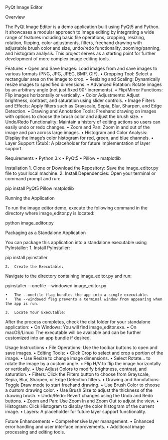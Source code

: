 PyQt Image Editor

Overview

The PyQt Image Editor is a demo application built using PyQt5 and Python. It showcases a modular approach to image editing by integrating a wide range of features including basic file operations, cropping, resizing, rotation, flipping, color adjustments, filters, freehand drawing with adjustable brush color and size, undo/redo functionality, zooming/panning, and histogram analysis. This project serves as a starting point for further development of more complex image editing tools.

Features
	•	Open and Save Images:
Load images from and save images to various formats (PNG, JPG, JPEG, BMP, GIF).
	•	Cropping Tool:
Select a rectangular area on the image to crop.
	•	Resizing and Scaling:
Dynamically resize images to specified dimensions.
	•	Advanced Rotation:
Rotate images by an arbitrary angle (not just fixed 90° increments).
	•	Flip/Mirror Functions:
Flip images horizontally or vertically.
	•	Color Adjustments:
Adjust brightness, contrast, and saturation using slider controls.
	•	Image Filters and Effects:
Apply filters such as Grayscale, Sepia, Blur, Sharpen, and Edge Detection.
	•	Drawing and Annotation Tools:
Freehand drawing on images with options to choose the brush color and adjust the brush size.
	•	Undo/Redo Functionality:
Maintain a history of editing actions so users can easily undo or redo changes.
	•	Zoom and Pan:
Zoom in and out of the image and pan across large images.
	•	Histogram and Color Analysis:
Display the image’s color histogram for red, green, and blue channels.
	•	Layer Support (Stub):
A placeholder for future implementation of layer support.

Requirements
	•	Python 3.x
	•	PyQt5
	•	Pillow
	•	matplotlib

Installation
	1.	Clone or Download the Repository:
Save the image_editor.py file to your local machine.
	2.	Install Dependencies:
Open your terminal or command prompt and run:

pip install PyQt5 Pillow matplotlib



Running the Application

To run the image editor demo, execute the following command in the directory where image_editor.py is located:

python image_editor.py

Packaging as a Standalone Application

You can package this application into a standalone executable using PyInstaller:
	1.	Install PyInstaller:

pip install pyinstaller


	2.	Create the Executable:
Navigate to the directory containing image_editor.py and run:

pyinstaller --onefile --windowed image_editor.py

	•	The --onefile flag bundles the app into a single executable.
	•	The --windowed flag prevents a terminal window from appearing when the app is run.

	3.	Locate Your Executable:
After the process completes, check the dist folder for your standalone application:
	•	On Windows: You will find image_editor.exe.
	•	On macOS/Linux: The executable will be available and can be further customized into an app bundle if desired.

Usage Instructions
	•	File Operations:
Use the toolbar buttons to open and save images.
	•	Editing Tools:
	•	Click Crop to select and crop a portion of the image.
	•	Use Resize to change image dimensions.
	•	Select Rotate… to rotate the image by a custom angle.
	•	Flip H/V to flip the image horizontally or vertically.
	•	Use Adjust Colors to modify brightness, contrast, and saturation.
	•	Filters:
Click the Filters button to choose from Grayscale, Sepia, Blur, Sharpen, or Edge Detection filters.
	•	Drawing and Annotations:
Toggle Draw mode to start freehand drawing.
	•	Use Brush Color to choose a custom drawing color.
	•	Use Brush Size to adjust the thickness of the drawing brush.
	•	Undo/Redo:
Revert changes using the Undo and Redo buttons.
	•	Zoom and Pan:
Use Zoom In and Zoom Out to adjust the view.
	•	Histogram:
Click Histogram to display the color histogram of the current image.
	•	Layers:
A placeholder for future layer support functionality.

Future Enhancements
	•	Comprehensive layer management.
	•	Enhanced error handling and user interface improvements.
	•	Additional image processing and editing tools.

